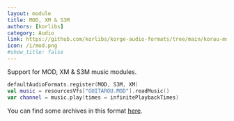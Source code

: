 ```yaml
---
layout: module
title: MOD, XM & S3M
authors: [korlibs]
category: Audio
link: https://github.com/korlibs/korge-audio-formats/tree/main/korau-mod
icon: /i/mod.png
#show_title: false
---
```


Support for MOD, XM & S3M music modules.

```kotlin
defaultAudioFormats.register(MOD, S3M, XM)
val music = resourcesVfs["GUITAROU.MOD"].readMusic()
var channel = music.play(times = infinitePlaybackTimes)
```

You can find some archives in this format [here](/sfx/MOD-CC0/).